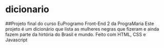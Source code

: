 # dicionario
##Projeto final do curso EuProgramo Front-End 2 da PrograMaria
Este projeto é um dicionário que lista as mulheres negras que fizeram e ainda fazem parte da hirtória do Brasil e mundo.
Feito com HTML, CSS e Javascript
